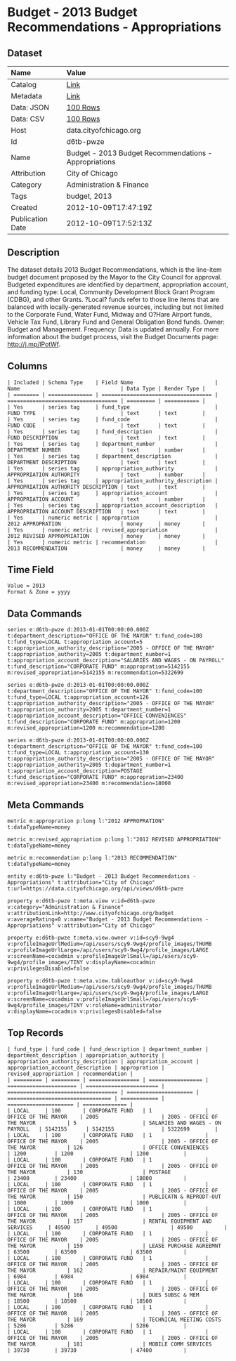 # Budget - 2013 Budget Recommendations - Appropriations

## Dataset

| Name | Value |
| :--- | :---- |
| Catalog | [Link](https://catalog.data.gov/dataset/budget-2013-budget-recommendations-appropriations-284c8) |
| Metadata | [Link](https://data.cityofchicago.org/api/views/d6tb-pwze) |
| Data: JSON | [100 Rows](https://data.cityofchicago.org/api/views/d6tb-pwze/rows.json?max_rows=100) |
| Data: CSV | [100 Rows](https://data.cityofchicago.org/api/views/d6tb-pwze/rows.csv?max_rows=100) |
| Host | data.cityofchicago.org |
| Id | d6tb-pwze |
| Name | Budget - 2013 Budget Recommendations - Appropriations |
| Attribution | City of Chicago |
| Category | Administration & Finance |
| Tags | budget, 2013 |
| Created | 2012-10-09T17:47:19Z |
| Publication Date | 2012-10-09T17:52:13Z |

## Description

The dataset details 2013 Budget Recommendations, which is the line-item budget document proposed by the Mayor to the City Council for approval. Budgeted expenditures are identified by department, appropriation account, and funding type: Local, Community Development Block Grant Program (CDBG), and other Grants. ?Local? funds refer to those line items that are balanced with locally-generated revenue sources, including but not limited to the Corporate Fund, Water Fund, Midway and O?Hare Airport funds, Vehicle Tax Fund, Library Fund and General Obligation Bond funds. Owner: Budget and Management. Frequency: Data is updated annually. For more information about the budget process, visit the Budget Documents page: http://j.mp/lPotWf.

## Columns

```ls
| Included | Schema Type    | Field Name                          | Name                                | Data Type | Render Type |
| ======== | ============== | =================================== | =================================== | ========= | =========== |
| Yes      | series tag     | fund_type                           | FUND TYPE                           | text      | text        |
| Yes      | series tag     | fund_code                           | FUND CODE                           | text      | text        |
| Yes      | series tag     | fund_description                    | FUND DESCRIPTION                    | text      | text        |
| Yes      | series tag     | department_number                   | DEPARTMENT NUMBER                   | text      | number      |
| Yes      | series tag     | department_description              | DEPARTMENT DESCRIPTION              | text      | text        |
| Yes      | series tag     | appropriation_authority             | APPROPRIATION AUTHORITY             | text      | number      |
| Yes      | series tag     | appropriation_authority_description | APPROPRIATION AUTHORITY DESCRIPTION | text      | text        |
| Yes      | series tag     | appropriation_account               | APPROPRIATION ACCOUNT               | text      | number      |
| Yes      | series tag     | appropriation_account_description   | APPROPRIATION ACCOUNT DESCRIPTION   | text      | text        |
| Yes      | numeric metric | appropration                        | 2012 APPROPRATION                   | money     | money       |
| Yes      | numeric metric | revised_appropriation               | 2012 REVISED APPROPRIATION          | money     | money       |
| Yes      | numeric metric | recommendation                      | 2013 RECOMMENDATION                 | money     | money       |
```

## Time Field

```ls
Value = 2013
Format & Zone = yyyy
```

## Data Commands

```ls
series e:d6tb-pwze d:2013-01-01T00:00:00.000Z t:department_description="OFFICE OF THE MAYOR" t:fund_code=100 t:fund_type=LOCAL t:appropriation_account=5 t:appropriation_authority_description="2005 - OFFICE OF THE MAYOR" t:appropriation_authority=2005 t:department_number=1 t:appropriation_account_description="SALARIES AND WAGES - ON PAYROLL" t:fund_description="CORPORATE FUND" m:appropration=5142155 m:revised_appropriation=5142155 m:recommendation=5322699

series e:d6tb-pwze d:2013-01-01T00:00:00.000Z t:department_description="OFFICE OF THE MAYOR" t:fund_code=100 t:fund_type=LOCAL t:appropriation_account=126 t:appropriation_authority_description="2005 - OFFICE OF THE MAYOR" t:appropriation_authority=2005 t:department_number=1 t:appropriation_account_description="OFFICE CONVENIENCES" t:fund_description="CORPORATE FUND" m:appropration=1200 m:revised_appropriation=1200 m:recommendation=1200

series e:d6tb-pwze d:2013-01-01T00:00:00.000Z t:department_description="OFFICE OF THE MAYOR" t:fund_code=100 t:fund_type=LOCAL t:appropriation_account=130 t:appropriation_authority_description="2005 - OFFICE OF THE MAYOR" t:appropriation_authority=2005 t:department_number=1 t:appropriation_account_description=POSTAGE t:fund_description="CORPORATE FUND" m:appropration=23400 m:revised_appropriation=23400 m:recommendation=18000
```

## Meta Commands

```ls
metric m:appropration p:long l:"2012 APPROPRATION" t:dataTypeName=money

metric m:revised_appropriation p:long l:"2012 REVISED APPROPRIATION" t:dataTypeName=money

metric m:recommendation p:long l:"2013 RECOMMENDATION" t:dataTypeName=money

entity e:d6tb-pwze l:"Budget - 2013 Budget Recommendations - Appropriations" t:attribution="City of Chicago" t:url=https://data.cityofchicago.org/api/views/d6tb-pwze

property e:d6tb-pwze t:meta.view v:id=d6tb-pwze v:category="Administration & Finance" v:attributionLink=http://www.cityofchicago.org/budget v:averageRating=0 v:name="Budget - 2013 Budget Recommendations - Appropriations" v:attribution="City of Chicago"

property e:d6tb-pwze t:meta.view.owner v:id=scy9-9wg4 v:profileImageUrlMedium=/api/users/scy9-9wg4/profile_images/THUMB v:profileImageUrlLarge=/api/users/scy9-9wg4/profile_images/LARGE v:screenName=cocadmin v:profileImageUrlSmall=/api/users/scy9-9wg4/profile_images/TINY v:displayName=cocadmin v:privilegesDisabled=false

property e:d6tb-pwze t:meta.view.tableauthor v:id=scy9-9wg4 v:profileImageUrlMedium=/api/users/scy9-9wg4/profile_images/THUMB v:profileImageUrlLarge=/api/users/scy9-9wg4/profile_images/LARGE v:screenName=cocadmin v:profileImageUrlSmall=/api/users/scy9-9wg4/profile_images/TINY v:roleName=administrator v:displayName=cocadmin v:privilegesDisabled=false
```

## Top Records

```ls
| fund_type | fund_code | fund_description | department_number | department_description | appropriation_authority | appropriation_authority_description | appropriation_account | appropriation_account_description | appropration | revised_appropriation | recommendation | 
| ========= | ========= | ================ | ================= | ====================== | ======================= | =================================== | ===================== | ================================= | ============ | ===================== | ============== | 
| LOCAL     | 100       | CORPORATE FUND   | 1                 | OFFICE OF THE MAYOR    | 2005                    | 2005 - OFFICE OF THE MAYOR          | 5                     | SALARIES AND WAGES - ON PAYROLL   | 5142155      | 5142155               | 5322699        | 
| LOCAL     | 100       | CORPORATE FUND   | 1                 | OFFICE OF THE MAYOR    | 2005                    | 2005 - OFFICE OF THE MAYOR          | 126                   | OFFICE CONVENIENCES               | 1200         | 1200                  | 1200           | 
| LOCAL     | 100       | CORPORATE FUND   | 1                 | OFFICE OF THE MAYOR    | 2005                    | 2005 - OFFICE OF THE MAYOR          | 130                   | POSTAGE                           | 23400        | 23400                 | 18000          | 
| LOCAL     | 100       | CORPORATE FUND   | 1                 | OFFICE OF THE MAYOR    | 2005                    | 2005 - OFFICE OF THE MAYOR          | 150                   | PUBLICATN & REPRODT-OUT           | 1000         | 1000                  | 1000           | 
| LOCAL     | 100       | CORPORATE FUND   | 1                 | OFFICE OF THE MAYOR    | 2005                    | 2005 - OFFICE OF THE MAYOR          | 157                   | RENTAL EQUIPMENT AND SERVICES     | 49500        | 49500                 | 49500          | 
| LOCAL     | 100       | CORPORATE FUND   | 1                 | OFFICE OF THE MAYOR    | 2005                    | 2005 - OFFICE OF THE MAYOR          | 159                   | LEASE PURCHASE AGREEMNT           | 63500        | 63500                 | 63500          | 
| LOCAL     | 100       | CORPORATE FUND   | 1                 | OFFICE OF THE MAYOR    | 2005                    | 2005 - OFFICE OF THE MAYOR          | 162                   | REPAIR/MAINT EQUIPMENT            | 6984         | 6984                  | 6984           | 
| LOCAL     | 100       | CORPORATE FUND   | 1                 | OFFICE OF THE MAYOR    | 2005                    | 2005 - OFFICE OF THE MAYOR          | 166                   | DUES SUBSC & MEM                  | 18500        | 18500                 | 18500          | 
| LOCAL     | 100       | CORPORATE FUND   | 1                 | OFFICE OF THE MAYOR    | 2005                    | 2005 - OFFICE OF THE MAYOR          | 169                   | TECHNICAL MEETING COSTS           | 5286         | 5286                  | 5286           | 
| LOCAL     | 100       | CORPORATE FUND   | 1                 | OFFICE OF THE MAYOR    | 2005                    | 2005 - OFFICE OF THE MAYOR          | 181                   | MOBILE COMM SERVICES              | 39730        | 39730                 | 47400          | 
```